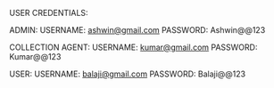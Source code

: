 USER CREDENTIALS:

ADMIN: 
  USERNAME: ashwin@gmail.com
  PASSWORD: Ashwin@@123

COLLECTION AGENT: 
  USERNAME: kumar@gmail.com
  PASSWORD: Kumar@@123

USER: 
  USERNAME: balaji@gmail.com
  PASSWORD: Balaji@@123
  

